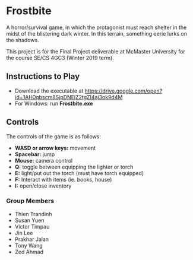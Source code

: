 # Frostbite

A horror/survival game, in which the protagonist must reach shelter in the midst of the blistering dark winter. In this terrain, something eerie lurks on the shadows.

This project is for the Final Project deliverable at McMaster University for the course SE/CS 4GC3 (Winter 2019 term).

## Instructions to Play
- Download the executable at https://drive.google.com/open?id=1AH0qbscm8SjpDNEjZ2tgZI4aj3ok9d4M
- For Windows: run **Frostbite.exe**

## Controls
The controls of the game is as follows:
- **WASD or arrow keys:** movement
- **Spacebar:** jump
- **Mouse:** camera control
- **Q:** toggle between equipping the lighter or torch
- **E:** light/put out the torch (must have torch equipped)
- **F:** Interact with items (ie. books, house)
- **I:** open/close inventory

### Group Members
- Thien Trandinh
- Susan Yuen
- Victor Timpau
- Jin Lee
- Prakhar Jalan
- Tony Wang
- Zed Ahmad
